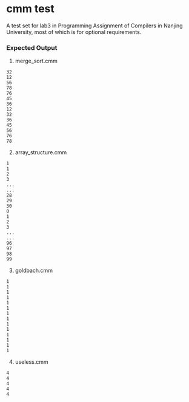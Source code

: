 # cmm test

A test set for lab3 in Programming Assignment of Compilers in Nanjing University, most of which is for optional requirements.

### Expected Output

1. merge_sort.cmm

```
32
12
56
78
76
45
36
12
32
36
45
56
76
78
```
	
2. array_structure.cmm

```
1
1
2
3
...
...
28
29
30
0
1
2
3
...
...
96
97
98
99
```

3. goldbach.cmm

```
1
1
1
1
1
1
1
1
1
1
1
1
1
1
```

4. useless.cmm

```
4
4
4
4
4
```
